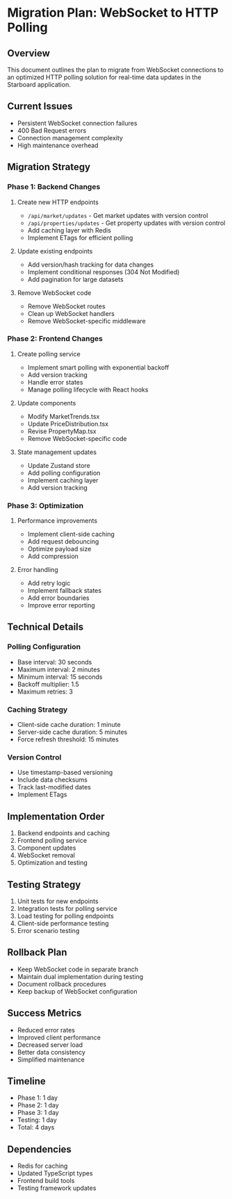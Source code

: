 # Migration Plan: WebSocket to HTTP Polling

## Overview
This document outlines the plan to migrate from WebSocket connections to an optimized HTTP polling solution for real-time data updates in the Starboard application.

## Current Issues
- Persistent WebSocket connection failures
- 400 Bad Request errors
- Connection management complexity
- High maintenance overhead

## Migration Strategy

### Phase 1: Backend Changes
1. Create new HTTP endpoints
   - `/api/market/updates` - Get market updates with version control
   - `/api/properties/updates` - Get property updates with version control
   - Add caching layer with Redis
   - Implement ETags for efficient polling

2. Update existing endpoints
   - Add version/hash tracking for data changes
   - Implement conditional responses (304 Not Modified)
   - Add pagination for large datasets

3. Remove WebSocket code
   - Remove WebSocket routes
   - Clean up WebSocket handlers
   - Remove WebSocket-specific middleware

### Phase 2: Frontend Changes
1. Create polling service
   - Implement smart polling with exponential backoff
   - Add version tracking
   - Handle error states
   - Manage polling lifecycle with React hooks

2. Update components
   - Modify MarketTrends.tsx
   - Update PriceDistribution.tsx
   - Revise PropertyMap.tsx
   - Remove WebSocket-specific code

3. State management updates
   - Update Zustand store
   - Add polling configuration
   - Implement caching layer
   - Add version tracking

### Phase 3: Optimization
1. Performance improvements
   - Implement client-side caching
   - Add request debouncing
   - Optimize payload size
   - Add compression

2. Error handling
   - Add retry logic
   - Implement fallback states
   - Add error boundaries
   - Improve error reporting

## Technical Details

### Polling Configuration
- Base interval: 30 seconds
- Maximum interval: 2 minutes
- Minimum interval: 15 seconds
- Backoff multiplier: 1.5
- Maximum retries: 3

### Caching Strategy
- Client-side cache duration: 1 minute
- Server-side cache duration: 5 minutes
- Force refresh threshold: 15 minutes

### Version Control
- Use timestamp-based versioning
- Include data checksums
- Track last-modified dates
- Implement ETags

## Implementation Order
1. Backend endpoints and caching
2. Frontend polling service
3. Component updates
4. WebSocket removal
5. Optimization and testing

## Testing Strategy
1. Unit tests for new endpoints
2. Integration tests for polling service
3. Load testing for polling endpoints
4. Client-side performance testing
5. Error scenario testing

## Rollback Plan
- Keep WebSocket code in separate branch
- Maintain dual implementation during testing
- Document rollback procedures
- Keep backup of WebSocket configuration

## Success Metrics
- Reduced error rates
- Improved client performance
- Decreased server load
- Better data consistency
- Simplified maintenance

## Timeline
- Phase 1: 1 day
- Phase 2: 1 day
- Phase 3: 1 day
- Testing: 1 day
- Total: 4 days

## Dependencies
- Redis for caching
- Updated TypeScript types
- Frontend build tools
- Testing framework updates 